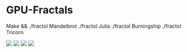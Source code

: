 # GPU-Fractals

Make && ./fractol Mandelbrot
./fractol Julia
./fractol Burningship
./fractol Tricorn

<img src="https://raw.githubusercontent.com/msidqi/GPU-Fractals/master/img/Screen%20Shot%202019-10-10%20at%204.10.34%20PM.png">
<img src="https://raw.githubusercontent.com/msidqi/GPU-Fractals/master/img/Screen%20Shot%202019-10-10%20at%205.27.57%20PM.png">
<img src="https://raw.githubusercontent.com/msidqi/GPU-Fractals/master/img/Screen%20Shot%202019-10-10%20at%205.27.42%20PM.png">
<img src="https://raw.githubusercontent.com/msidqi/GPU-Fractals/master/img/Screen%20Shot%202019-10-10%20at%205.49.12%20PM.png">
